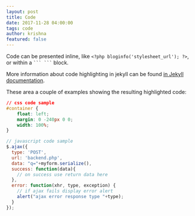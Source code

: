 ```yaml
---
layout: post
title: Code
date: 2017-11-28 04:00:00
tags: code
author: krishna
featured: false
---
```


<p>Code can be presented inline, like <code>&lt;?php bloginfo('stylesheet_url'); ?&gt;</code>, or within a <code>``` ```</code> block.</p>

<p>More information about code highlighting in jekyll can be found  <a href="https://jekyllrb.com/docs/templates/#code-snippet-highlighting">in Jekyll documentation</a>.</p>

<p>These area a couple of examples showing the resulting highlighted code:</p>

```css
// css code sample
#container {
    float: left;
    margin: 0 -240px 0 0;
    width: 100%;
}
```


```javascript
// javascript code sample
$.ajax({
  type: 'POST',
  url: 'backend.php',
  data: "q="+myform.serialize(),
  success: function(data){
    // on success use return data here
  },
  error: function(xhr, type, exception) {
    // if ajax fails display error alert
    alert("ajax error response type "+type);
  }
});
```
